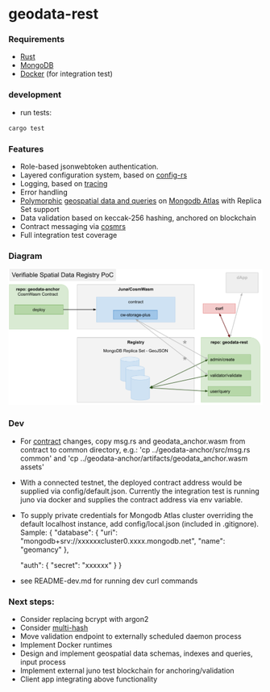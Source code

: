 # geodata-rest

### Requirements

* [Rust](https://www.rust-lang.org/tools/install)
* [MongoDB](https://docs.mongodb.com/manual/installation/)
* [Docker](https://www.docker.com/) (for integration test)
### development

* run tests:
```sh
cargo test
```
### Features

* Role-based jsonwebtoken authentication.
* Layered configuration system, based on [config-rs](https://github.com/mehcode/config-rs)
* Logging, based on [tracing](https://github.com/tokio-rs/tracing)
* Error handling
* [Polymorphic](https://docs.mongodb.com/manual/reference/geojson/#geometrycollection) [geospatial data and queries](https://docs.mongodb.com/manual/geospatial-queries/#geospatial-queries)  on [Mongodb Atlas](https://www.mongodb.com/atlas/database) with Replica Set support
* Data validation based on keccak-256 hashing, anchored on blockchain
* Contract messaging via [cosmrs](https://github.com/cosmos/cosmos-rust)
* Full integration test coverage

### Diagram

![diagram](./assets/diagram.png)

### Dev
* For [contract](https://github.com/dclimate/geodata-anchor) changes, copy msg.rs and geodata_anchor.wasm from contract to common directory, e.g.: 'cp ../geodata-anchor/src/msg.rs common' and 'cp ../geodata-anchor/artifacts/geodata_anchor.wasm assets'
* With a connected testnet, the deployed contract address would be supplied via config/default.json. Currently the integration test is running juno via docker and supplies the contract address via env variable.
* To supply private credentials for Mongodb Atlas cluster overriding the default localhost instance, add config/local.json (included in .gitignore). Sample:
  {
    "database": {
      "uri": "mongodb+srv://xxxxxxcluster0.xxxx.mongodb.net",
      "name": "geomancy"
    },
  
    "auth": {
      "secret": "xxxxxx"
    }
  }
* see README-dev.md for running dev curl commands

### Next steps:
* Consider replacing bcrypt with argon2
* Consider [multi-hash](https://github.com/multiformats/rust-multihash)
* Move validation endpoint to externally scheduled daemon process
* Implement Docker runtimes
* Design and implement geospatial data schemas, indexes and queries, input process
* Implement external juno test blockchain for anchoring/validation
* Client app integrating above functionality


